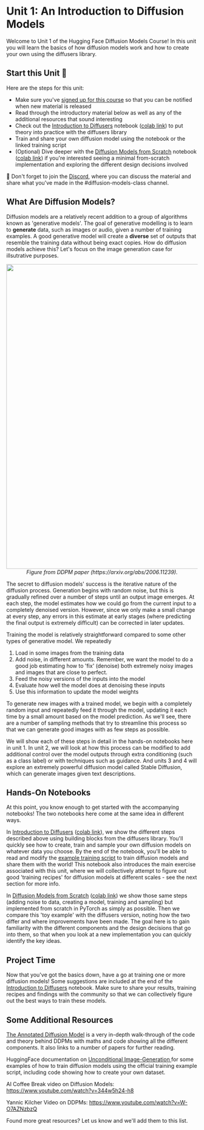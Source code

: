 # Unit 1: An Introduction to Diffusion Models

Welcome to Unit 1 of the Hugging Face Diffusion Models Course! In this unit you will learn the basics of how diffusion 
models work and how to create your own using the diffusers library.

## Start this Unit :rocket:

Here are the steps for this unit:

- Make sure you've [signed up for this course](https://huggingface.us17.list-manage.com/subscribe?u=7f57e683fa28b51bfc493d048&id=ef963b4162) so that you can be notified when new material is released
- Read through the introductory material below as well as any of the additional resources that sound interesting
- Check out the [Introduction to Diffusers](https://github.com/huggingface/diffusion-models-class/blob/unit1/unit1/01_introduction_to_diffusers.ipynb)  notebook ([colab link](https://colab.research.google.com/github/huggingface/diffusion-models-class/blob/unit1/unit1/01_introduction_to_diffusers.ipynb)) to put theory into practice with the diffusers library
- Train and share your own diffusion model using the notebook or the linked training script
- (Optional) Dive deeper with the [Diffusion Models from Scratch](https://github.com/huggingface/diffusion-models-class/blob/unit1/unit1/02_diffusion_models_from_scratch.ipynb) 
notebook ([colab link](https://colab.research.google.com/github/huggingface/diffusion-models-class/blob/unit1/unit1/02_diffusion_models_from_scratch.ipynb))  if you're interested seeing a minimal from-scratch implementation and exploring the different design decisions involved


:loudspeaker: Don't forget to join the [Discord](https://discord.gg/aYka4Yhff9), where you can discuss the material and share what you've made in the #diffusion-models-class channel.
 
## What Are Diffusion Models?

Diffusion models are a relatively recent addition to a group of algorithms known as 'generative models'. The goal of generative modelling is to learn to **generate** data, such as images or audio, given a number of training examples. A good generative model will create a **diverse** set of outputs that resemble the training data without being exact copies. How do diffusion models achieve this? Let's focus on the image generation case for illsutrative purposes.

<p align="center">
    <img src="https://user-images.githubusercontent.com/10695622/174349667-04e9e485-793b-429a-affe-096e8199ad5b.png" width="800"/>
    <br>
    <em> Figure from DDPM paper (https://arxiv.org/abs/2006.11239). </em>
<p>

The secret to diffusion models' success is the iterative nature of the diffusion process. Generation begins with random noise, but this is gradually refined over a number of steps until an output image emerges. At each step, the model estimates how we could go from the current input to a completely denoised version. However, since we only make a small change at every step, any errors in this estimate at early stages (where predicting the final output is extremely difficult) can be corrected in later updates. 

Training the model is relatively straightforward compared to some other types of generative model. We repeatedly
1) Load in some images from the training data
2) Add noise, in different amounts. Remember, we want the model to do a good job estimating how to 'fix' (denoise) both extremely noisy images and images that are close to perfect.
3) Feed the noisy versions of the inputs into the model
4) Evaluate how well the model does at denoising these inputs
5) Use this information to update the model weights

To generate new images with a trained model, we begin with a completely random input and repeatedly feed it through the model, updating it each time by a small amount based on the model prediction. As we'll see, there are a number of sampling methods that try to streamline this process so that we can generate good images with as few steps as possible.

We will show each of these steps in detail in the hands-on notebooks here in unit 1. In unit 2, we will look at how this process can be modified to add additional control over the model outputs through extra conditioning (such as a class label) or with techniques such as guidance. And units 3 and 4 will explore an extremely powerful diffusion model called Stable Diffusion, which can generate images given text descriptions.  

## Hands-On Notebooks

At this point, you know enough to get started with the accompanying notebooks! The two notebooks here come at the same idea in different ways. 

In [Introduction to Diffusers](https://github.com/huggingface/diffusion-models-class/blob/unit1/unit1/01_introduction_to_diffusers.ipynb) ([colab link](https://colab.research.google.com/github/huggingface/diffusion-models-class/blob/unit1/unit1/01_introduction_to_diffusers.ipynb)), we show the different steps described above using building blocks from the diffusers library. You'll quickly see how to create, train and sample your own diffusion models on whatever data you choose. By the end of the notebook, you'll be able to read and modify the [example training script](#TODO) to train diffusion models and share them with the world! This notebook also introduces the main exercise associated with this unit, where we will collectively attempt to figure out good 'training recipes' for diffusion models at different scales - see the next section for more info.

In [Diffusion Models from Scratch](https://github.com/huggingface/diffusion-models-class/blob/unit1/unit1/02_diffusion_models_from_scratch.ipynb) 
([colab link](https://colab.research.google.com/github/huggingface/diffusion-models-class/blob/unit1/unit1/02_diffusion_models_from_scratch.ipynb)) we show those same steps (adding noise to data, creating a model, training and sampling) but implemented from scratch in PyTorch as simply as possible. Then we compare this 'toy example' with the diffusers version, noting how the two differ and where improvements have been made. The goal here is to gain familiarity with the different components and the design decisions that go into them, so that when you look at a new implementation you can quickly identify the key ideas.

## Project Time

Now that you've got the basics down, have a go at training one or more diffusion models! Some suggestions are included at the end of the [Introduction to Diffusers](https://github.com/huggingface/diffusion-models-class/blob/unit1/unit1/hfdmc_unit1_introduction_to_diffusers.ipynb) notebook. Make sure to share your results, training recipes and findings with the community so that we can collectively figure out the best ways to train these models.

## Some Additional Resources
 
[The Annotated Diffusion Model](https://huggingface.co/blog/annotated-diffusion) is a very in-depth walk-through of the code and theory behind DDPMs with 
 maths and code showing all the different components. It also links to a number of papers for further reading.
 
HuggingFace documentation on [Unconditional Image-Generation
](https://huggingface.co/docs/diffusers/training/unconditional_training) for some examples of how to train diffusion models using the official training example script, including code showing how to create your own dataset. 

AI Coffee Break video on Diffusion Models: https://www.youtube.com/watch?v=344w5h24-h8

Yannic Kilcher Video on DDPMs: https://www.youtube.com/watch?v=W-O7AZNzbzQ

Found more great resources? Let us know and we'll add them to this list.
